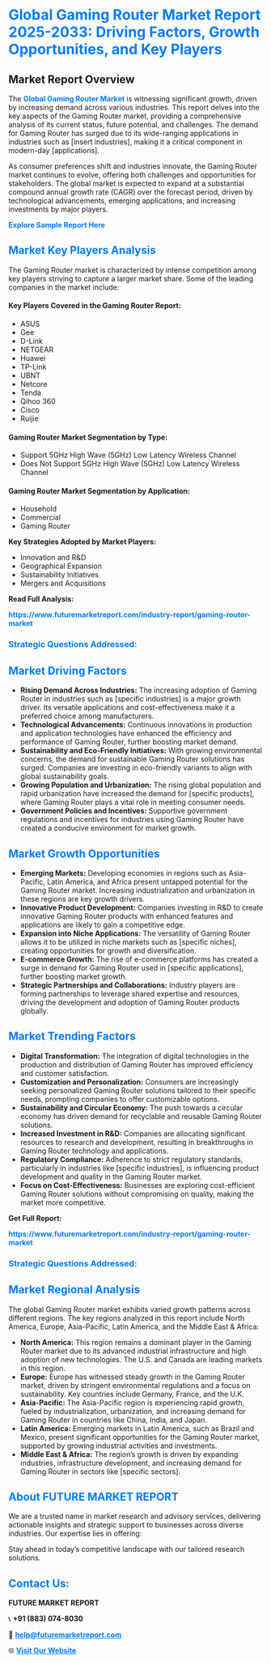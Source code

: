 <h1 style="color: #007BFF;">Global Gaming Router Market Report 2025-2033: Driving Factors, Growth Opportunities, and Key Players</h1>

<section id="overview">
<h2>Market Report Overview</h2>
<p>The <a href="https://www.futuremarketreport.com/industry-report/gaming-router-market" style="color: #007BFF; text-decoration: none;"><strong>Global Gaming Router Market</strong></a> is witnessing significant growth, driven by increasing demand across various industries. This report delves into the key aspects of the Gaming Router market, providing a comprehensive analysis of its current status, future potential, and challenges. The demand for Gaming Router has surged due to its wide-ranging applications in industries such as [insert industries], making it a critical component in modern-day [applications].</p>
<p>As consumer preferences shift and industries innovate, the Gaming Router market continues to evolve, offering both challenges and opportunities for stakeholders. The global market is expected to expand at a substantial compound annual growth rate (CAGR) over the forecast period, driven by technological advancements, emerging applications, and increasing investments by major players.</p>
</section>

<section id="overview">
<p><a href="https://www.futuremarketreport.com/request-sample/reportId=110831" style="color: #007BFF; text-decoration: none;"><strong>Explore Sample Report Here</strong></a></p>
</section>

<section id="key-players">
<h2 style="color: #007BFF;">Market Key Players Analysis</h2>
<p>The Gaming Router market is characterized by intense competition among key players striving to capture a larger market share. Some of the leading companies in the market include:</p>
<h4>Key Players Covered in the Gaming Router Report:</h4>
<ul><li>ASUS</li><li>Gee</li><li>D-Link</li><li>NETGEAR</li><li>Huawei</li><li>TP-Link</li><li>UBNT</li><li>Netcore</li><li>Tenda</li><li>Qihoo 360</li><li>Cisco</li><li>Ruijie</li></ul>
<h4>Gaming Router Market Segmentation by Type:</h4>
<ul><li>Support 5GHz High Wave (5GHz) Low Latency Wireless Channel</li><li>Does Not Support 5GHz High Wave (5GHz) Low Latency Wireless Channel</li></ul>

<h4>Gaming Router Market Segmentation by Application:</h4>
<ul><li>Household</li><li>Commercial</li><li>Gaming Router</li></ul>
<p><strong>Key Strategies Adopted by Market Players:</strong></p>
<ul>
<li>Innovation and R&D</li>
<li>Geographical Expansion</li>
<li>Sustainability Initiatives</li>
<li>Mergers and Acquisitions</li>
</ul>
</section>

<section>
<p><strong>Read Full Analysis: </strong></p><a href="https://www.futuremarketreport.com/industry-report/gaming-router-market" style="color: #007BFF; text-decoration: none;"><strong>https://www.futuremarketreport.com/industry-report/gaming-router-market</strong></a>
<h3 style="color: #007BFF;">Strategic Questions Addressed:</h3>
</section>

<section id="driving-factors">
<h2 style="color: #007BFF;">Market Driving Factors</h2>
<ul>
<li><strong>Rising Demand Across Industries:</strong> The increasing adoption of Gaming Router in industries such as [specific industries] is a major growth driver. Its versatile applications and cost-effectiveness make it a preferred choice among manufacturers.</li>
<li><strong>Technological Advancements:</strong> Continuous innovations in production and application technologies have enhanced the efficiency and performance of Gaming Router, further boosting market demand.</li>
<li><strong>Sustainability and Eco-Friendly Initiatives:</strong> With growing environmental concerns, the demand for sustainable Gaming Router solutions has surged. Companies are investing in eco-friendly variants to align with global sustainability goals.</li>
<li><strong>Growing Population and Urbanization:</strong> The rising global population and rapid urbanization have increased the demand for [specific products], where Gaming Router plays a vital role in meeting consumer needs.</li>
<li><strong>Government Policies and Incentives:</strong> Supportive government regulations and incentives for industries using Gaming Router have created a conducive environment for market growth.</li>
</ul>
</section>

<section id="growth-opportunities">
<h2 style="color: #007BFF;">Market Growth Opportunities</h2>
<ul>
<li><strong>Emerging Markets:</strong> Developing economies in regions such as Asia-Pacific, Latin America, and Africa present untapped potential for the Gaming Router market. Increasing industrialization and urbanization in these regions are key growth drivers.</li>
<li><strong>Innovative Product Development:</strong> Companies investing in R&D to create innovative Gaming Router products with enhanced features and applications are likely to gain a competitive edge.</li>
<li><strong>Expansion into Niche Applications:</strong> The versatility of Gaming Router allows it to be utilized in niche markets such as [specific niches], creating opportunities for growth and diversification.</li>
<li><strong>E-commerce Growth:</strong> The rise of e-commerce platforms has created a surge in demand for Gaming Router used in [specific applications], further boosting market growth.</li>
<li><strong>Strategic Partnerships and Collaborations:</strong> Industry players are forming partnerships to leverage shared expertise and resources, driving the development and adoption of Gaming Router products globally.</li>
</ul>
</section>

<section id="trending-factors">
<h2 style="color: #007BFF;">Market Trending Factors</h2>
<ul>
<li><strong>Digital Transformation:</strong> The integration of digital technologies in the production and distribution of Gaming Router has improved efficiency and customer satisfaction.</li>
<li><strong>Customization and Personalization:</strong> Consumers are increasingly seeking personalized Gaming Router solutions tailored to their specific needs, prompting companies to offer customizable options.</li>
<li><strong>Sustainability and Circular Economy:</strong> The push towards a circular economy has driven demand for recyclable and reusable Gaming Router solutions.</li>
<li><strong>Increased Investment in R&D:</strong> Companies are allocating significant resources to research and development, resulting in breakthroughs in Gaming Router technology and applications.</li>
<li><strong>Regulatory Compliance:</strong> Adherence to strict regulatory standards, particularly in industries like [specific industries], is influencing product development and quality in the Gaming Router market.</li>
<li><strong>Focus on Cost-Effectiveness:</strong> Businesses are exploring cost-efficient Gaming Router solutions without compromising on quality, making the market more competitive.</li>
</ul>
</section>

<section>
<p><strong>Get Full Report: </strong></p><a href="https://www.futuremarketreport.com/industry-report/gaming-router-market" style="color: #007BFF; text-decoration: none;"><strong>https://www.futuremarketreport.com/industry-report/gaming-router-market</strong></a>
<h3 style="color: #007BFF;">Strategic Questions Addressed:</h3>
</section>


<section id="regional-analysis">
<h2 style="color: #007BFF;">Market Regional Analysis</h2>
<p>The global Gaming Router market exhibits varied growth patterns across different regions. The key regions analyzed in this report include North America, Europe, Asia-Pacific, Latin America, and the Middle East & Africa:</p>
<ul>
<li><strong>North America:</strong> This region remains a dominant player in the Gaming Router market due to its advanced industrial infrastructure and high adoption of new technologies. The U.S. and Canada are leading markets in this region.</li>
<li><strong>Europe:</strong> Europe has witnessed steady growth in the Gaming Router market, driven by stringent environmental regulations and a focus on sustainability. Key countries include Germany, France, and the U.K.</li>
<li><strong>Asia-Pacific:</strong> The Asia-Pacific region is experiencing rapid growth, fueled by industrialization, urbanization, and increasing demand for Gaming Router in countries like China, India, and Japan.</li>
<li><strong>Latin America:</strong> Emerging markets in Latin America, such as Brazil and Mexico, present significant opportunities for the Gaming Router market, supported by growing industrial activities and investments.</li>
<li><strong>Middle East & Africa:</strong> The region’s growth is driven by expanding industries, infrastructure development, and increasing demand for Gaming Router in sectors like [specific sectors].</li>
</ul>
</section>

<footer>
<h2 style="color: #007BFF;">About FUTURE MARKET REPORT</h2>
<p>We are a trusted name in market research and advisory services, delivering actionable insights and strategic support to businesses across diverse industries. Our expertise lies in offering:</p>

<p>Stay ahead in today’s competitive landscape with our tailored research solutions.</p>

<h2 style="color: #007BFF;">Contact Us:</h2>
<p><strong>FUTURE MARKET REPORT</strong></p>
<p>📞 <strong>+91 (883) 074-8030</strong></p>
<p>📧 <strong><a href="mailto:help@futuremarketreport.com" style="color: #007BFF;">help@futuremarketreport.com</a></strong></p>
<p>🌐 <strong><a href="https://www.futuremarketreport.com/" style="color: #007BFF;">Visit Our Website</a></strong></p>
</footer>